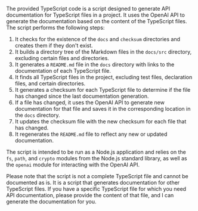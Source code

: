 The provided TypeScript code is a script designed to generate API documentation for TypeScript files in a project. It uses the OpenAI API to generate the documentation based on the content of the TypeScript files. The script performs the following steps:

1. It checks for the existence of the `docs` and `checksum` directories and creates them if they don't exist.
2. It builds a directory tree of the Markdown files in the `docs/src` directory, excluding certain files and directories.
3. It generates a `README.md` file in the `docs` directory with links to the documentation of each TypeScript file.
4. It finds all TypeScript files in the project, excluding test files, declaration files, and certain directories.
5. It generates a checksum for each TypeScript file to determine if the file has changed since the last documentation generation.
6. If a file has changed, it uses the OpenAI API to generate new documentation for that file and saves it in the corresponding location in the `docs` directory.
7. It updates the checksum file with the new checksum for each file that has changed.
8. It regenerates the `README.md` file to reflect any new or updated documentation.

The script is intended to be run as a Node.js application and relies on the `fs`, `path`, and `crypto` modules from the Node.js standard library, as well as the `openai` module for interacting with the OpenAI API.

Please note that the script is not a complete TypeScript file and cannot be documented as is. It is a script that generates documentation for other TypeScript files. If you have a specific TypeScript file for which you need API documentation, please provide the content of that file, and I can generate the documentation for you.